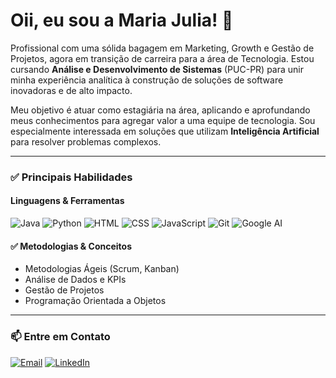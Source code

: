 # Oii, eu sou a Maria Julia! 🌻

Profissional com uma sólida bagagem em Marketing, Growth e Gestão de Projetos, agora em transição de carreira para a área de Tecnologia. Estou cursando **Análise e Desenvolvimento de Sistemas** (PUC-PR) para unir minha experiência analítica à construção de soluções de software inovadoras e de alto impacto.

Meu objetivo é atuar como estagiária na área, aplicando e aprofundando meus conhecimentos para agregar valor a uma equipe de tecnologia. Sou especialmente interessada em soluções que utilizam **Inteligência Artificial** para resolver problemas complexos.

---

### ✅ Principais Habilidades

#### **Linguagens & Ferramentas**
<p>
  <img src="https://img.shields.io/badge/Java-ED8B00?style=for-the-badge&logo=openjdk&logoColor=white" alt="Java">
  <img src="https://img.shields.io/badge/Python-3776AB?style=for-the-badge&logo=python&logoColor=white" alt="Python">
  <img src="https://img.shields.io/badge/HTML5-E34F26?style=for-the-badge&logo=html5&logoColor=white" alt="HTML">
  <img src="https://img.shields.io/badge/CSS3-1572B6?style=for-the-badge&logo=css3&logoColor=white" alt="CSS">
  <img src="https://img.shields.io/badge/JavaScript-F7DF1E?style=for-the-badge&logo=javascript&logoColor=black" alt="JavaScript">
  <img src="https://img.shields.io/badge/Git-F05032?style=for-the-badge&logo=git&logoColor=white" alt="Git">
  <img src="https://img.shields.io/badge/Google%20AI-4285F4?style=for-the-badge&logo=google&logoColor=white" alt="Google AI">
</p>

#### ✅ **Metodologias & Conceitos**

- Metodologias Ágeis (Scrum, Kanban)
- Análise de Dados e KPIs
- Gestão de Projetos
- Programação Orientada a Objetos

---

### 📫 Entre em Contato
<p>
  <a href="mailto:mariajuliaaelias@gmail.com"><img src="https://img.shields.io/badge/Email-D14836?style=for-the-badge&logo=gmail&logoColor=white" alt="Email"></a>
  <a href="https://www.linkedin.com/in/maria-julia-elias/"><img src="https://img.shields.io/badge/LinkedIn-0077B5?style=for-the-badge&logo=linkedin&logoColor=white" alt="LinkedIn"></a>
</p>
